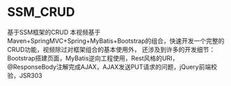 # SSM_CRUD
基于SSM框架的CRUD
本视频基于Maven+SpringMVC+Spring+MyBatis+Bootstrap的组合，快速开发一个完整的CRUD功能，视频除过对框架组合的基本使用外，
还涉及到许多的开发细节：Bootstrap搭建页面，MyBatis逆向工程使用，Rest风格的URI，
@ResponseBody注解完成AJAX，AJAX发送PUT请求的问题，jQuery前端校验，JSR303
